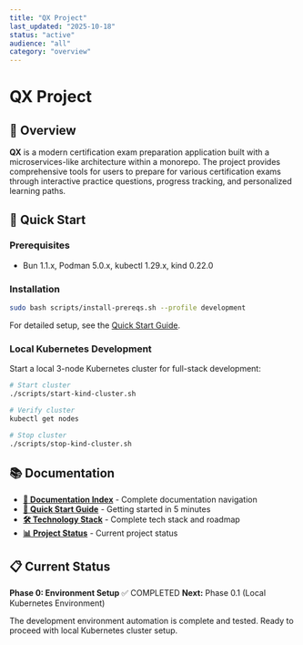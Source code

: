 ```yaml
---
title: "QX Project"
last_updated: "2025-10-18"
status: "active"
audience: "all"
category: "overview"
---
```


# QX Project

## 🎯 Overview

**QX** is a modern certification exam preparation application built with a microservices-like architecture within a monorepo. The project provides comprehensive tools for users to prepare for various certification exams through interactive practice questions, progress tracking, and personalized learning paths.

## 🚀 Quick Start

### Prerequisites
- Bun 1.1.x, Podman 5.0.x, kubectl 1.29.x, kind 0.22.0

### Installation
```bash
sudo bash scripts/install-prereqs.sh --profile development
```

For detailed setup, see the [Quick Start Guide](./QUICK_START.md).

### Local Kubernetes Development

Start a local 3-node Kubernetes cluster for full-stack development:

```bash
# Start cluster
./scripts/start-kind-cluster.sh

# Verify cluster
kubectl get nodes

# Stop cluster
./scripts/stop-kind-cluster.sh
```

## 📚 Documentation

- **[📖 Documentation Index](./docs/index.md)** - Complete documentation navigation
- **[🚀 Quick Start Guide](./QUICK_START.md)** - Getting started in 5 minutes
- **[🛠️ Technology Stack](./docs/plan.md)** - Complete tech stack and roadmap
- **[📊 Project Status](./PROJECT_STATUS.md)** - Current project status

## 📋 Current Status

**Phase 0: Environment Setup** ✅ COMPLETED
**Next:** Phase 0.1 (Local Kubernetes Environment)

The development environment automation is complete and tested. Ready to proceed with local Kubernetes cluster setup.